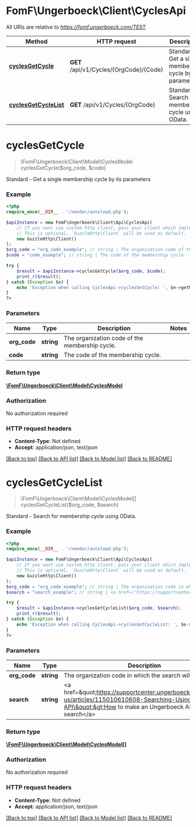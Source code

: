 # FomF\Ungerboeck\Client\CyclesApi

All URIs are relative to *https://fomf.ungerboeck.com/TEST*

Method | HTTP request | Description
------------- | ------------- | -------------
[**cyclesGetCycle**](CyclesApi.md#cyclesGetCycle) | **GET** /api/v1/Cycles/{OrgCode}/{Code} | Standard - Get a single membership cycle by its parameters
[**cyclesGetCycleList**](CyclesApi.md#cyclesGetCycleList) | **GET** /api/v1/Cycles/{OrgCode} | Standard - Search for membership cycle using OData.


# **cyclesGetCycle**
> \FomF\Ungerboeck\Client\Model\CyclesModel cyclesGetCycle($org_code, $code)

Standard - Get a single membership cycle by its parameters

### Example
```php
<?php
require_once(__DIR__ . '/vendor/autoload.php');

$apiInstance = new FomF\Ungerboeck\Client\Api\CyclesApi(
    // If you want use custom http client, pass your client which implements `GuzzleHttp\ClientInterface`.
    // This is optional, `GuzzleHttp\Client` will be used as default.
    new GuzzleHttp\Client()
);
$org_code = "org_code_example"; // string | The organization code of the membership cycle.
$code = "code_example"; // string | The code of the membership cycle.

try {
    $result = $apiInstance->cyclesGetCycle($org_code, $code);
    print_r($result);
} catch (Exception $e) {
    echo 'Exception when calling CyclesApi->cyclesGetCycle: ', $e->getMessage(), PHP_EOL;
}
?>
```

### Parameters

Name | Type | Description  | Notes
------------- | ------------- | ------------- | -------------
 **org_code** | **string**| The organization code of the membership cycle. |
 **code** | **string**| The code of the membership cycle. |

### Return type

[**\FomF\Ungerboeck\Client\Model\CyclesModel**](../Model/CyclesModel.md)

### Authorization

No authorization required

### HTTP request headers

 - **Content-Type**: Not defined
 - **Accept**: application/json, text/json

[[Back to top]](#) [[Back to API list]](../../README.md#documentation-for-api-endpoints) [[Back to Model list]](../../README.md#documentation-for-models) [[Back to README]](../../README.md)

# **cyclesGetCycleList**
> \FomF\Ungerboeck\Client\Model\CyclesModel[] cyclesGetCycleList($org_code, $search)

Standard - Search for membership cycle using OData.

### Example
```php
<?php
require_once(__DIR__ . '/vendor/autoload.php');

$apiInstance = new FomF\Ungerboeck\Client\Api\CyclesApi(
    // If you want use custom http client, pass your client which implements `GuzzleHttp\ClientInterface`.
    // This is optional, `GuzzleHttp\Client` will be used as default.
    new GuzzleHttp\Client()
);
$org_code = "org_code_example"; // string | The organization code in which the search will take place
$search = "search_example"; // string | <a href=\"https://supportcenter.ungerboeck.com/hc/en-us/articles/115010610608-Searching-Using-the-API\">How to make an Ungerboeck API search</a>

try {
    $result = $apiInstance->cyclesGetCycleList($org_code, $search);
    print_r($result);
} catch (Exception $e) {
    echo 'Exception when calling CyclesApi->cyclesGetCycleList: ', $e->getMessage(), PHP_EOL;
}
?>
```

### Parameters

Name | Type | Description  | Notes
------------- | ------------- | ------------- | -------------
 **org_code** | **string**| The organization code in which the search will take place |
 **search** | **string**| &lt;a href&#x3D;\&quot;https://supportcenter.ungerboeck.com/hc/en-us/articles/115010610608-Searching-Using-the-API\&quot;&gt;How to make an Ungerboeck API search&lt;/a&gt; |

### Return type

[**\FomF\Ungerboeck\Client\Model\CyclesModel[]**](../Model/CyclesModel.md)

### Authorization

No authorization required

### HTTP request headers

 - **Content-Type**: Not defined
 - **Accept**: application/json, text/json

[[Back to top]](#) [[Back to API list]](../../README.md#documentation-for-api-endpoints) [[Back to Model list]](../../README.md#documentation-for-models) [[Back to README]](../../README.md)

